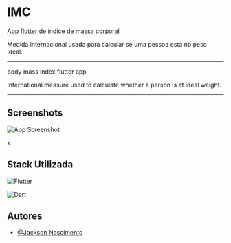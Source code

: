 
# IMC 

App flutter de índice de massa corporal

 Medida internacional usada para calcular se uma pessoa está no peso ideal.

-------------------------------------
 body mass index flutter app

 International measure used to calculate whether a person is at ideal weight.

 -------------------------------------

## Screenshots


<div aling='center'>

![App Screenshot](https://blogger.googleusercontent.com/img/b/R29vZ2xl/AVvXsEjgDvFLokHgdZhDyfuWsKvmnU5yl5i2eEPn_p6l5R-o29JGDoUZG1Jp1H_pp006IDBA7Fge5mxNUHryJHVxIyCIY0RU_-uLjdfn38RE7uv753R3lpP0Z-tJuYUSPdpE_alMTfSUohk31K4du1eKBFf0b16pKWN8WyEfA77UkrsAGoUstsEFixjBTbDWtCIH/s16000/Captura%20de%20tela%202023-08-29%20233617.png)

<<div>

## Stack Utilizada



![Flutter](https://img.shields.io/badge/-flutter-0D1117?style=for-the-badge&logo=flutter&labelColor=0D1117&textColor=0D1117)&nbsp;



![Dart](https://img.shields.io/badge/-dart-0D1117?style=for-the-badge&logo=dart&labelColor=0D1117&textColor=0D1117)&nbsp;
## Autores

- [@Jackson Nascimento](https://github.com/JacksonCPN)

